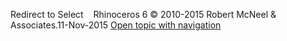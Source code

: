 ---
---

Redirect to Select&#160;
&#160;
Rhinoceros 6 © 2010-2015 Robert McNeel &amp; Associates.11-Nov-2015
 [Open topic with navigation](select.html) 

